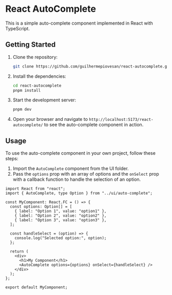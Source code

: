 # React AutoComplete

This is a simple auto-complete component implemented in React with TypeScript.

## Getting Started

1. Clone the repository:

   ```bash
   git clone https://github.com/guilhermepiovesan/react-autocomplete.git
   ```

2. Install the dependencies:

   ```bash
   cd react-autocomplete
   pnpm install
   ```

3. Start the development server:

   ```bash
   pnpm dev
   ```

4. Open your browser and navigate to `http://localhost:5173/react-autocomplete/` to see the auto-complete component in action.

## Usage

To use the auto-complete component in your own project, follow these steps:

1. Import the `AutoComplete` component from the UI folder.
2. Pass the `options` prop with an array of options and the `onSelect` prop with a callback function to handle the selection of an option.

```tsx
import React from "react";
import { AutoComplete, type Option } from "../ui/auto-complete";

const MyComponent: React.FC = () => {
  const options: Option[] = [
    { label: "Option 1", value: "option1" },
    { label: "Option 2", value: "option2" },
    { label: "Option 3", value: "option3" },
  ];

  const handleSelect = (option) => {
    console.log("Selected option:", option);
  };

  return (
    <div>
      <h1>My Component</h1>
      <AutoComplete options={options} onSelect={handleSelect} />
    </div>
  );
};

export default MyComponent;
```
